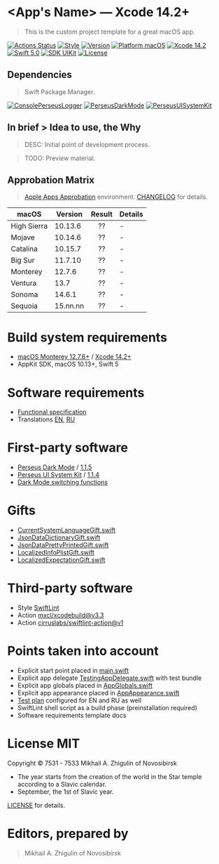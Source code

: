 # <App's Name> — Xcode 14.2+

> This is the custom project template for a great macOS app.

[![Actions Status](https://github.com/perseusrealdeal/TheTechnologicalTree/actions/workflows/main.yml/badge.svg)](https://github.com/perseusrealdeal/TheTechnologicalTree/actions/workflows/main.yml)
[![Style](https://github.com/perseusrealdeal/TheTechnologicalTree/actions/workflows/swiftlint.yml/badge.svg)](https://github.com/perseusrealdeal/TheTechnologicalTree/actions/workflows/swiftlint.yml)
[![Version](https://img.shields.io/badge/Version-0.0.1-green.svg)](/CHANGELOG.md)
[![Platform macOS](https://img.shields.io/badge/Platform-macOS%2010.13+-orange.svg)](https://en.wikipedia.org/wiki/MacOS_version_history)
[![Xcode 14.2](https://img.shields.io/badge/Xcode-14.2+-red.svg)](https://en.wikipedia.org/wiki/Xcode)
[![Swift 5.0](https://img.shields.io/badge/Swift-5-orange.svg)](https://docs.swift.org/swift-book/RevisionHistory/RevisionHistory.html)
[![SDK UIKit](https://img.shields.io/badge/SDK-UIKit%20-blueviolet.svg)](https://developer.apple.com/documentation/uikit)
[![License](http://img.shields.io/:License-MIT-blue.svg)](/LICENSE)

## Dependencies

> Swift Package Manager.

[![ConsolePerseusLogger](http://img.shields.io/:ConsolePerseusLogger-latest-green.svg)](https://github.com/perseusrealdeal/ConsolePerseusLogger.git)
[![PerseusDarkMode](http://img.shields.io/:PerseusDarkMode-1.1.5-green.svg)](https://github.com/perseusrealdeal/PerseusDarkMode/tree/1.1.5)
[![PerseusUISystemKit](http://img.shields.io/:PerseusUISystemKit-1.1.4-green.svg)](https://github.com/perseusrealdeal/PerseusUISystemKit/tree/1.1.4)

## In brief > Idea to use, the Why

> DESC: Initial point of development process.<br/>

> TODO: Preview material.

## Approbation Matrix

> [Apple Apps Approbation](https://docs.google.com/document/d/1K2jOeIknKRRpTEEIPKhxO2H_1eBTof5uTXxyOm5g6nQ/edit?usp=sharing) environment. [CHANGELOG](/CHANGELOG.md) for details.

| macOS       | Version  | Result  | Details |
| ----------- | -------- | :-----: | ------- |
| High Sierra | 10.13.6  | ??      | - |
| Mojave      | 10.14.6  | ??      | - |
| Catalina    | 10.15.7  | ??      | - |
| Big Sur     | 11.7.10  | ??      | - |
| Monterey    | 12.7.6   | ??      | - |
| Ventura     | 13.7     | ??      | - |
| Sonoma      | 14.6.1   | ??      | - |
| Sequoia     | 15.nn.nn | ??      | - |

# Build system requirements

- [macOS Monterey 12.7.6+](https://apps.apple.com/by/app/macos-monterey/id1576738294) / [Xcode 14.2+](https://developer.apple.com/services-account/download?path=/Developer_Tools/Xcode_14.2/Xcode_14.2.xip)
- AppKit SDK, macOS 10.13+, Swift 5

# Software requirements

- [Functional specification](/REQUIREMENTS.md)
- Translations [EN](/T3Project/Configuration/Translations/Translation_en.plist), [RU](/T3Project/Configuration/Translations/Translation_ru.plist)

# First-party software

- [Perseus Dark Mode](https://github.com/perseusrealdeal/PerseusDarkMode.git) / [1.1.5](https://github.com/perseusrealdeal/perseusdarkmode/releases/tag/1.1.5)
- [Perseus UI System Kit](https://github.com/perseusrealdeal/PerseusUISystemKit.git) / [1.1.4](https://github.com/perseusrealdeal/perseusuisystemkit/releases/tag/1.1.4)
- [Dark Mode switching functions](https://gist.github.com/perseusrealdeal/11b1bab47f13134832b859f49d9af706)

# Gifts

- [CurrentSystemLanguageGift.swift](https://gist.github.com/perseusrealdeal/98b082b136d574dd1b5aa760036dac8b)
- [JsonDataDictionaryGift.swift](https://gist.github.com/perseusrealdeal/918c25633122e64d51f363f00059f6f8)
- [JsonDataPrettyPrintedGift.swift](https://gist.github.com/perseusrealdeal/945c9050cb9f7a19e00853f064acacca)
- [LocalizedInfoPlistGift.swift](/PerseusTests/GiftsAndHelpers/LocalizedInfoPlistGift.swift)
- [LocalizedExpectationGift.swift](/PerseusTests/GiftsAndHelpers/LocalizedExpectationGift.swift)

# Third-party software

- Style [SwiftLint](https://github.com/realm/SwiftLint)
- Action [mxcl/xcodebuild@v3.3](https://github.com/mxcl/xcodebuild/releases/tag/v3.3.0)
- Action [cirruslabs/swiftlint-action@v1](https://github.com/cirruslabs/swiftlint-action/releases/tag/v1.0.0)

# Points taken into account

- Explicit start point placed in [main.swift](/T3Project/main.swift)
- Explicit app delegate [TestingAppDelegate.swift](/PerseusTests/TestingAppDelegate.swift) with test bundle
- Explicit app globals placed in [AppGlobals.swift](/T3Project/Configuration/AppGlobals.swift)
- Explicit app appearance placed in [AppAppearance.swift](/T3Project/Configuration/AppAppearance.swift)
- [Test plan](/PerseusTests/TestPlanStarted.xctestplan) configured for EN and RU as well
- SwiftLint shell script as a build phase (preinstallation required)
- Software requirements template docs

# License MIT

Copyright © 7531 - 7533 Mikhail A. Zhigulin of Novosibirsk

- The year starts from the creation of the world in the Star temple according to a Slavic calendar.
- September, the 1st of Slavic year.

[LICENSE](/LICENSE) for details.

# Editors, prepared by

> Mikhail A. Zhigulin of Novosibirsk
